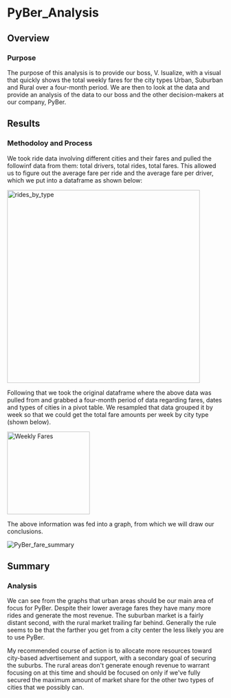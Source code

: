 # PyBer_Analysis

## Overview

### Purpose

The purpose of this analysis is to provide our boss, V. Isualize, with a visual that quickly shows the total weekly fares for the city types Urban, Suburban and Rural over a four-month period. We are then to look at the data and provide an analysis of the data to our boss and the other decision-makers at our company, PyBer.

## Results

### Methodoloy and Process

We took ride data involving different cities and their fares and pulled the followinf data from them: total drivers, total rides, total fares. This allowed us to figure out the average fare per ride and the average fare per driver, which we put into a dataframe as shown below:

<img width="448" alt="rides_by_type" src="https://user-images.githubusercontent.com/105998378/178126292-7731aac5-0d61-43ac-8738-83f3af4de152.png">

Following that we took the original dataframe where the above data was pulled from and grabbed a four-month period of data regarding fares, dates and types of cities in a pivot table. We resampled that data grouped it by week so that we could get the total fare amounts per week by city type (shown below).

<img width="192" alt="Weekly Fares" src="https://user-images.githubusercontent.com/105998378/178126377-e58e96bd-4c55-474e-8e92-05bad160d060.png">

The above information was fed into a graph, from which we will draw our conclusions. 

![PyBer_fare_summary](https://user-images.githubusercontent.com/105998378/178126433-aeea3604-d0cf-427c-bcaa-8597d7cbe942.png)

## Summary

### Analysis

We can see from the graphs that urban areas should be our main area of focus for PyBer. Despite their lower average fares they have many more rides and generate the most revenue. The suburban market is a fairly distant second, with the rural market trailing far behind. Generally the rule seems to be that the farther you get from a city center the less likely you are to use PyBer.

My recommended course of action is to allocate more resources toward city-based advertisement and support, with a secondary goal of securing the suburbs. The rural areas don't generate enough revenue to warrant focusing on at this time and should be focused on only if we've fully secured the maximum amount of market share for the other two types of cities that we possibly can. 
